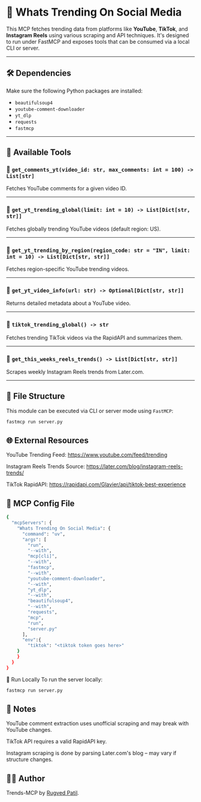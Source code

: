 # 🚀 Whats Trending On Social Media

This MCP fetches trending data from platforms like **YouTube**, **TikTok**, and **Instagram Reels** using various scraping and API techniques. It's designed to run under FastMCP and exposes tools that can be consumed via a local CLI or server.

---

## 🛠️ Dependencies

Make sure the following Python packages are installed:

- `beautifulsoup4`
- `youtube-comment-downloader`
- `yt_dlp`
- `requests`
- `fastmcp`

---

## 🚀 Available Tools

### 🔹 `get_comments_yt(video_id: str, max_comments: int = 100) -> List[str]`

Fetches YouTube comments for a given video ID.

---

### 🔹 `get_yt_trending_global(limit: int = 10) -> List[Dict[str, str]]`

Fetches globally trending YouTube videos (default region: US).

---

### 🔹 `get_yt_trending_by_region(region_code: str = "IN", limit: int = 10) -> List[Dict[str, str]]`

Fetches region-specific YouTube trending videos.

---

### 🔹 `get_yt_video_info(url: str) -> Optional[Dict[str, str]]`

Returns detailed metadata about a YouTube video.

---

### 🔹 `tiktok_trending_global() -> str`

Fetches trending TikTok videos via the RapidAPI and summarizes them.

---

### 🔹 `get_this_weeks_reels_trends() -> List[Dict[str, str]]`

Scrapes weekly Instagram Reels trends from Later.com.

---

## 📁 File Structure

This module can be executed via CLI or server mode using `FastMCP`:

```bash
fastmcp run server.py
```


## 🌐 External Resources
YouTube Trending Feed: https://www.youtube.com/feed/trending

Instagram Reels Trends Source: https://later.com/blog/instagram-reels-trends/

TikTok RapidAPI: https://rapidapi.com/Glavier/api/tiktok-best-experience

## 📌 MCP Config File

```bash
{
  "mcpServers": {
    "Whats Trending On Social Media": {
      "command": "uv",
      "args": [
        "run",
        "--with",
        "mcp[cli]",
        "--with",
        "fastmcp",
        "--with",
        "youtube-comment-downloader",
        "--with",
        "yt_dlp",
        "--with",
        "beautifulsoup4",
        "--with",
        "requests",
        "mcp",
        "run",
        "server.py"
      ],
      "env":{
        "tiktok": "<tiktok token goes here>"
    }
    }
  }
}

```
🧪 Run Locally
To run the server locally:

```bash
fastmcp run server.py
```
## 📎 Notes
YouTube comment extraction uses unofficial scraping and may break with YouTube changes.

TikTok API requires a valid RapidAPI key.

Instagram scraping is done by parsing Later.com's blog – may vary if structure changes.

## 🧑‍💻 Author
Trends-MCP by [Rugved Patil](https://github.com/rugvedp).

